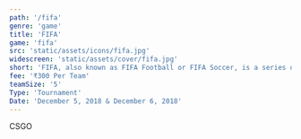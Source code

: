 ```yaml
---
path: '/fifa'
genre: 'game'
title: 'FIFA'
game: 'fifa'
src: 'static/assets/icons/fifa.jpg'
widescreen: 'static/assets/cover/fifa.jpg'
short: 'FIFA, also known as FIFA Football or FIFA Soccer, is a series of association football video games or football simulator, released annually by Electronic Arts under the EA Sports label.'
fee: '₹300 Per Team'
teamSize: '5'
Type: 'Tournament'
Date: 'December 5, 2018 & December 6, 2018' 
---
```


CSGO